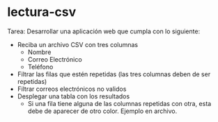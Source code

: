 # lectura-csv

Tarea:
Desarrollar una aplicación web que cumpla con lo siguiente:

- Reciba un archivo CSV con tres columnas
    - Nombre
    - Correo Electrónico
    - Teléfono
- Filtrar las filas que estén repetidas (las tres columnas deben de ser repetidas)
- Filtrar correos electrónicos no validos
- Desplegar una tabla con los resultados
    - Si una fila tiene alguna de las columnas repetidas con otra, esta debe de aparecer de otro color. Ejemplo en archivo.
